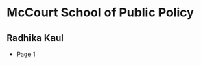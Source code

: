 # McCourt School of Public Policy

## Radhika Kaul

* [Page 1](https://radhikakaul.github.io/Class14_git/page1)